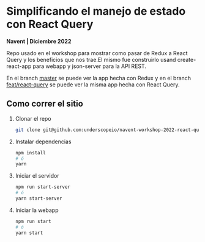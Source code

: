 # Simplificando el manejo de estado con React Query

**Navent | Diciembre 2022**

Repo usado en el workshop para mostrar como pasar de Redux a React Query y los beneficios que nos trae.El mismo fue construirlo usand create-react-app para webapp y json-server para la API REST.

En el branch [master](https://github.com/underscopeio/navent-workshop-2022-react-query) se puede ver la app hecha con Redux y en el branch [feat/react-query](https://github.com/underscopeio/navent-workshop-2022-react-query/tree/feat/react-query) se puede ver la misma app hecha con React Query.

## Como correr el sitio

1. Clonar el repo

   ```bash
   git clone git@github.com:underscopeio/navent-workshop-2022-react-query.git
   ```

2. Instalar dependencias

   ```bash
   npm install
   # ó
   yarn
   ```

3. Iniciar el servidor

   ```bash
   npm run start-server
   # ó
   yarn start-server
   ```

4. Iniciar la webapp

   ```bash
   npm run start
   # ó
   yarn start
   ```
